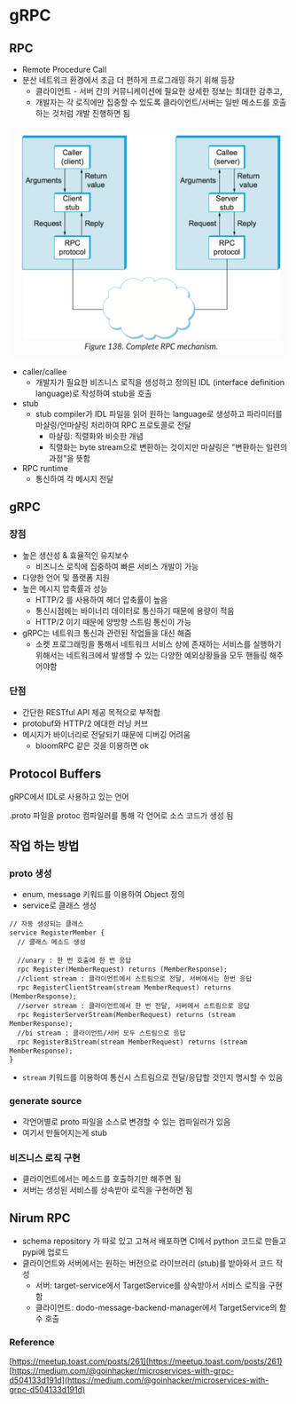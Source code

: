 # gRPC

## RPC

- Remote Procedure Call
- 분산 네트워크 환경에서 조금 더 편하게 프로그래밍 하기 위해 등장
    - 클라이언트 - 서버 간의 커뮤니케이션에 필요한 상세한 정보는 최대한 감추고,
    - 개발자는 각 로직에만 집중할 수 있도록 클라이언트/서버는 일반 메소드를 호출하는 것처럼 개발 진행하면 됨

![rpc mechanism](/static/TIL/backend/rpc/rpc_mechanism.png)

- caller/callee
    - 개발자가 필요한 비즈니스 로직을 생성하고 정의된 IDL (interface definition language)로 작성하여 stub을 호출
- stub
    - stub compiler가 IDL 파일을 읽어 원하는 language로 생성하고 파라미터를 마샬링/언마샬링 처리하여 RPC 프로토콜로 전달
        - 마샬링: 직렬화와 비슷한 개념
        - 직렬화는 byte stream으로 변환하는 것이지만 마샬링은 "변환하는 일련의 과정"을 뜻함
- RPC runtime
    - 통신하여 각 메시지 전달

## gRPC

### 장점

- 높은 생산성 & 효율적인 유지보수
    - 비즈니스 로직에 집중하여 빠른 서비스 개발이 가능
- 다양한 언어 및 플랫폼 지원
- 높은 메시지 압축률과 성능
    - HTTP/2 를 사용하여 헤더 압축률이 높음
    - 통신시점에는 바이너리 데이터로 통신하기 때문에 용량이 적음
    - HTTP/2 이기 때문에 양방향 스트림 통신이 가능
- gRPC는 네트워크 통신과 관련된 작업들을 대신 해줌
    - 소켓 프로그래밍을 통해서 네트워크 서비스 상에 존재하는 서비스를 실행하기 위해서는 네트워크에서 발생할 수 있는 다양한 예외상황들을 모두 핸들링 해주어야함

### 단점

- 간단한 RESTful API 제공 목적으로 부적합
- protobuf와 HTTP/2 에대한 러닝 커브
- 메시지가 바이너리로 전달되기 때문에 디버깅 어려움
    - bloomRPC 같은 것을 이용하면 ok

## Protocol Buffers

gRPC에서 IDL로 사용하고 있는 언어

.proto 파일을 protoc 컴파일러를 통해 각 언어로 소스 코드가 생성 됨

## 작업 하는 방법

### proto 생성

- enum, message 키워드를 이용하여 Object 정의
- service로 클래스 생성

```
// 자동 생성되는 클래스
service RegisterMember {
  // 클래스 메소드 생성

  //unary : 한 번 호출에 한 번 응답
  rpc Register(MemberRequest) returns (MemberResponse);
  //client stream : 클라이언트에서 스트림으로 전달, 서버에서는 한번 응답
  rpc RegisterClientStream(stream MemberRequest) returns (MemberResponse);
  //server stream : 클라이언트에서 한 번 전달, 서버에서 스트림으로 응답
  rpc RegisterServerStream(MemberRequest) returns (stream MemberResponse);
  //bi stream : 클라이언트/서버 모두 스트림으로 응답
  rpc RegisterBiStream(stream MemberRequest) returns (stream MemberResponse);
}
```

- `stream` 키워드를 이용하여 통신시 스트림으로 전달/응답할 것인지 명시할 수 있음

### generate source

- 각언어별로 proto 파일을 소스로 변경할 수 있는 컴파일러가 있음
- 여기서 만들어지는게 stub

### 비즈니스 로직 구현

- 클라이언트에서는 메소드를 호출하기만 해주면 됨
- 서버는 생성된 서비스를 상속받아 로직을 구현하면 됨


## Nirum RPC

- schema repository 가 따로 있고 고쳐서 배포하면 CI에서 python 코드로 만들고 pypi에 업로드
- 클라이언트와 서버에서는 원하는 버전으로 라이브러리 (stub)를 받아와서 코드 작성
    - 서버: target-service에서 TargetService를 상속받아서 서비스 로직을 구현함
    - 클라이언트: dodo-message-backend-manager에서 TargetService의 함수 호출


### Reference

[https://meetup.toast.com/posts/261](https://meetup.toast.com/posts/261)
[https://medium.com/@goinhacker/microservices-with-grpc-d504133d191d](https://medium.com/@goinhacker/microservices-with-grpc-d504133d191d)
